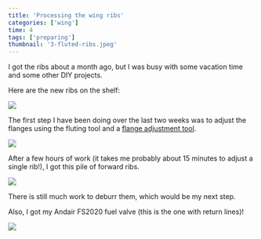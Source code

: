 ```yaml
---
title: 'Processing the wing ribs'
categories: ['wing']
time: 4
tags: ['preparing']
thumbnail: '3-fluted-ribs.jpeg'
---
```


I got the ribs about a month ago, but I was busy with some vacation time and some other DIY projects. 

<!-- more -->

Here are the new ribs on the shelf:

![](./0-replacement-ribs.jpeg)

The first step I have been doing over the last two weeks was to adjust the flanges using the fluting tool and a [flange adjustment tool](http://www.rv7-factory.com/?p=1096).

![](./1-flange-adjustment-tool.jpeg)

After a few hours of work (it takes me probably about 15 minutes to adjust a single rib!), I got this pile of forward ribs.

![](./3-fluted-ribs.jpeg)

There is still much work to deburr them, which would be my next step.

Also, I got my Andair FS2020 fuel valve (this is the one with return lines)!

![](./4-andair-fuel-valve.jpeg)



